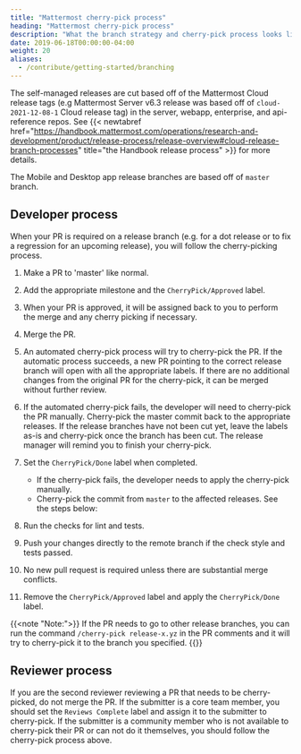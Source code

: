 ```yaml
---
title: "Mattermost cherry-pick process"
heading: "Mattermost cherry-pick process"
description: "What the branch strategy and cherry-pick process looks like."
date: 2019-06-18T00:00:00-04:00
weight: 20
aliases:
  - /contribute/getting-started/branching
---
```


The self-managed releases are cut based off of the Mattermost Cloud release tags (e.g Mattermost Server v6.3 release was based off of ``cloud-2021-12-08-1`` Cloud release tag) in the server, webapp, enterprise, and api-reference repos. See {{< newtabref href="https://handbook.mattermost.com/operations/research-and-development/product/release-process/release-overview#cloud-release-branch-processes" title="the Handbook release process" >}} for more details.

The Mobile and Desktop app release branches are based off of ``master`` branch.

## Developer process

When your PR is required on a release branch (e.g. for a dot release or to fix a regression for an upcoming release), you will follow the cherry-picking process.

1. Make a PR to 'master' like normal.
2. Add the appropriate milestone and the `CherryPick/Approved` label.
3. When your PR is approved, it will be assigned back to you to perform the merge and any cherry picking if necessary.
4. Merge the PR.
5. An automated cherry-pick process will try to cherry-pick the PR. If the automatic process succeeds, a new PR pointing to the correct release branch will open with all the appropriate labels. If there are no additional changes from the original PR for the cherry-pick, it can be merged without further review.
6. If the automated cherry-pick fails, the developer will need to cherry-pick the PR manually. Cherry-pick the master commit back to the appropriate releases. If the release branches have not been cut yet, leave the labels as-is and cherry-pick once the branch has been cut. The release manager will remind you to finish your cherry-pick.
7. Set the `CherryPick/Done` label when completed.

   * If the cherry-pick fails, the developer needs to apply the cherry-pick manually.
   * Cherry-pick the commit from `master` to the affected releases. See the steps below:
8. Run the checks for lint and tests.
9. Push your changes directly to the remote branch if the check style and tests passed.
10. No new pull request is required unless there are substantial merge conflicts.
11. Remove the `CherryPick/Approved` label and apply the `CherryPick/Done` label.

{{<note "Note:">}}
If the PR needs to go to other release branches, you can run the command `/cherry-pick release-x.yz` in the PR comments and it will try to cherry-pick it to the branch you specified.
{{</note>}}

## Reviewer process

If you are the second reviewer reviewing a PR that needs to be cherry-picked, do not merge the PR. If the submitter is a core team member, you should set the `Reviews Complete` label and assign it to the submitter to cherry-pick. If the submitter is a community member who is not available to cherry-pick their PR or can not do it themselves, you should follow the cherry-pick process above.
